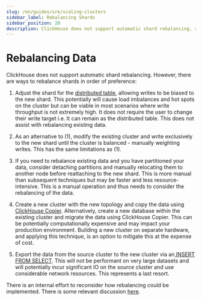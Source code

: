 ```yaml
---
slug: /en/guides/sre/scaling-clusters
sidebar_label: Rebalancing Shards
sidebar_position: 20
description: ClickHouse does not support automatic shard rebalancing, so we provide some best practices for how to rebalance shards.
---
```


# Rebalancing Data

ClickHouse does not support automatic shard rebalancing. However, there are ways to rebalance shards in order of preference:

1. Adjust the shard for the [distributed table](/docs/en/engines/table-engines/special/distributed.md), allowing writes to be biased to the new shard. This potentially will cause load imbalances and hot spots on the cluster but can be viable in most scenarios where write throughput is not extremely high. It does not require the user to change their write target i.e. It can remain as the distributed table. This does not assist with rebalancing existing data.

2. As an alternative to (1), modify the existing cluster and write exclusively to the new shard until the cluster is balanced - manually weighting writes. This has the same limitations as (1).

3. If you need to rebalance existing data and you have partitioned your data, consider detaching partitions and manually relocating them to another node before reattaching to the new shard. This is more manual than subsequent techniques but may be faster and less resource-intensive. This is a manual operation and thus needs to consider the rebalancing of the data.

4. Create a new cluster with the new topology and copy the data using [ClickHouse Copier](../../operations/utilities/clickhouse-copier.md).  Alternatively, create a new database within the existing cluster and migrate the data using ClickHouse Copier. This can be potentially computationally expensive and may impact your production environment. Building a new cluster on separate hardware, and applying this technique, is an option to mitigate this at the expense of cost.

5. Export the data from the source cluster to the new cluster via an[ INSERT FROM SELECT](/docs/en/sql-reference/statements/insert-into.md/#inserting-the-results-of-select). This will not be performant on very large datasets and will potentially incur significant IO on the source cluster and use considerable network resources. This represents a last resort.

There is an internal effort to reconsider how rebalancing could be implemented. There is some relevant discussion [here](https://github.com/ClickHouse/ClickHouse/issues/13574).
